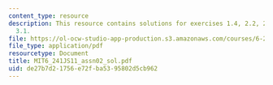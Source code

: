 ```yaml
---
content_type: resource
description: This resource contains solutions for exercises 1.4, 2.2, 2.3, 2.8, and
  3.1.
file: https://ol-ocw-studio-app-production.s3.amazonaws.com/courses/6-241j-dynamic-systems-and-control-spring-2011/de27b7d21756e72fba5395802d5cb962_MIT6_241JS11_assn02_sol.pdf
file_type: application/pdf
resourcetype: Document
title: MIT6_241JS11_assn02_sol.pdf
uid: de27b7d2-1756-e72f-ba53-95802d5cb962
---
```

